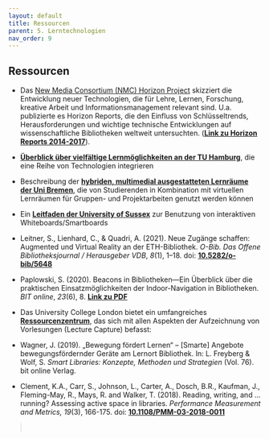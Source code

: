 ```yaml
---
layout: default
title: Ressourcen
parent: 5. Lerntechnologien
nav_order: 9
---
```


## Ressourcen

-   Das [New Media Consortium (NMC) Horizon
    Project](http://www.nmc.org/horizon-project) skizziert die
    Entwicklung neuer Technologien, die für Lehre, Lernen, Forschung,
    kreative Arbeit und Informationsmanagement relevant sind. U.a.
    publizierte es Horizon Reports, die den Einfluss von
    Schlüsseltrends, Herausforderungen und wichtige technische
    Entwicklungen auf wissenschaftliche Bibliotheken weltweit
    untersuchten. (**[Link zu Horizon Reports 2014-2017](https://library.educause.edu/resources/2017/12/horizon-report-library-edition-2014-2017)**).

-   **[Überblick über vielfältige Lernmöglichkeiten an der TU Hamburg](https://www.tuhh.de/tuhh/lehre/lerninfrastruktur.html)**, die
    eine Reihe von Technologien integrieren

-   Beschreibung der **[hybriden, multimedial ausgestatteten Lernräume der
    Uni Bremen](https://www.uni-bremen.de/zmml/kompetenzbereiche/lern-und-arbeitsraeume-fuer-studierende)**, die von Studierenden in Kombination mit virtuellen
    Lernräumen für Gruppen- und Projektarbeiten genutzt werden können

-   Ein **[Leitfaden der University of Sussex](http://www.sussex.ac.uk/tel/learningtechnologies/iwb)** zur Benutzung von
    interaktiven Whiteboards/Smartboards

-   Leitner, S., Lienhard, C., & Quadri, A. (2021). Neue Zugänge
    schaffen: Augmented und Virtual Reality an der ETH-Bibliothek.
    *O-Bib. Das Offene Bibliotheksjournal / Herausgeber VDB*, *8*(1),
    1–18. doi: **[10.5282/o-bib/5648](https://doi.org/10.5282/o-bib/5648)**

-   Paplowski, S. (2020). Beacons in Bibliotheken—Ein Überblick über die
    praktischen Einsatzmöglichkeiten der Indoor-Navigation in
    Bibliotheken. *BIT online*, *23*(6), 8. **[Link zu PDF](https://www.b-i-t-online.de/heft/2020-06-fachbeitrag-paplowski.pdf)**

-   Das University College London bietet ein umfangreiches
    **[Ressourcenzentrum](https://wiki.ucl.ac.uk/display/LecturecastResourceCentre/Lecturecast+Resource+Centre)**, das sich mit allen Aspekten der Aufzeichnung von
    Vorlesungen (Lecture Capture) befasst:

-   Wagner, J. (2019). „Bewegung fördert Lernen“ – \[Smarte\] Angebote bewegungsfördernder Geräte am Lernort Bibliothek. In: L. Freyberg & Wolf, S. *Smart Libraries: Konzepte, Methoden und Strategien* (Vol. 76). bit online Verlag.

-   Clement, K.A., Carr, S., Johnson, L., Carter, A., Dosch, B.R., Kaufman, J., Fleming-May, R., Mays, R. and Walker, T. (2018). Reading, writing, and … running? Assessing active space in libraries. *Performance Measurement and Metrics, 19*(3), 166-175. doi: **[10.1108/PMM-03-2018-0011](https://doi.org/10.1108/PMM-03-2018-0011)**
>
>  
